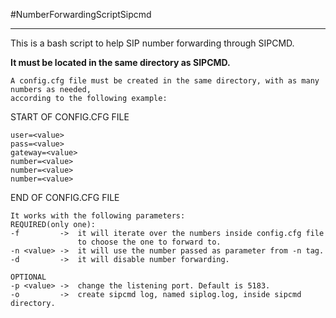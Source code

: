 

#NumberForwardingScriptSipcmd
***
This is a bash script to help SIP number forwarding through SIPCMD.

**It must be located in the same directory as SIPCMD.**
	
    
	A config.cfg file must be created in the same directory, with as many numbers as needed, 
	according to the following example:
 	
   START OF CONFIG.CFG FILE
   
	user=<value>
	pass=<value>
	gateway=<value>
	number=<value>
	number=<value>
	number=<value>
   
  END OF CONFIG.CFG FILE

	It works with the following parameters:
	REQUIRED(only one):
	-f 		   ->  it will iterate over the numbers inside config.cfg file 
				   to choose the one to forward to.
	-n <value> ->  it will use the number passed as parameter from -n tag.
	-d  	   ->  it will disable number forwarding.

	OPTIONAL
	-p <value> ->  change the listening port. Default is 5183.
	-o         ->  create sipcmd log, named siplog.log, inside sipcmd directory.    

